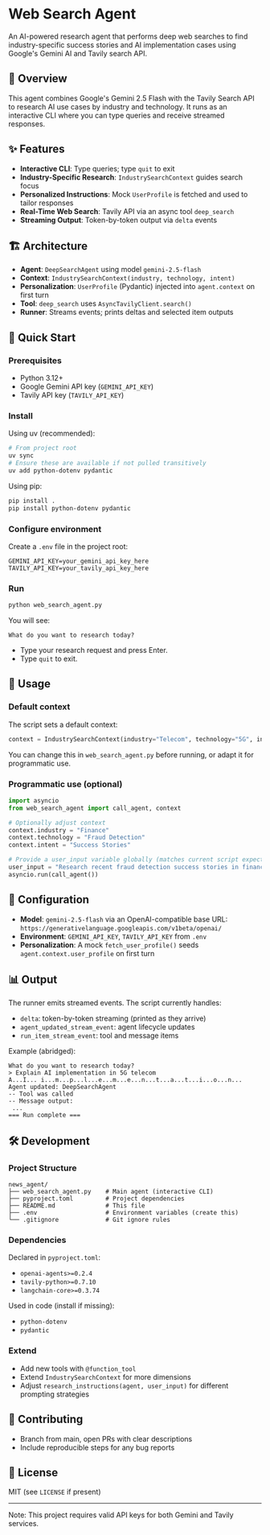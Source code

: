 # Web Search Agent

An AI-powered research agent that performs deep web searches to find industry-specific success stories and AI implementation cases using Google's Gemini AI and Tavily search API.

## 🎯 Overview

This agent combines Google's Gemini 2.5 Flash with the Tavily Search API to research AI use cases by industry and technology. It runs as an interactive CLI where you can type queries and receive streamed responses.

## ✨ Features

- **Interactive CLI**: Type queries; type `quit` to exit
- **Industry-Specific Research**: `IndustrySearchContext` guides search focus
- **Personalized Instructions**: Mock `UserProfile` is fetched and used to tailor responses
- **Real-Time Web Search**: Tavily API via an async tool `deep_search`
- **Streaming Output**: Token-by-token output via `delta` events

## 🏗️ Architecture

- **Agent**: `DeepSearchAgent` using model `gemini-2.5-flash`
- **Context**: `IndustrySearchContext(industry, technology, intent)`
- **Personalization**: `UserProfile` (Pydantic) injected into `agent.context` on first turn
- **Tool**: `deep_search` uses `AsyncTavilyClient.search()`
- **Runner**: Streams events; prints deltas and selected item outputs

## 🚀 Quick Start

### Prerequisites

- Python 3.12+
- Google Gemini API key (`GEMINI_API_KEY`)
- Tavily API key (`TAVILY_API_KEY`)

### Install

Using uv (recommended):
```bash
# From project root
uv sync
# Ensure these are available if not pulled transitively
uv add python-dotenv pydantic
```

Using pip:
```bash
pip install .
pip install python-dotenv pydantic
```

### Configure environment
Create a `.env` file in the project root:
```env
GEMINI_API_KEY=your_gemini_api_key_here
TAVILY_API_KEY=your_tavily_api_key_here
```

### Run
```bash
python web_search_agent.py
```
You will see:
```
What do you want to research today?
```
- Type your research request and press Enter.
- Type `quit` to exit.

## 📖 Usage

### Default context
The script sets a default context:
```python
context = IndustrySearchContext(industry="Telecom", technology="5G", intent="AI use cases")
```
You can change this in `web_search_agent.py` before running, or adapt it for programmatic use.

### Programmatic use (optional)
```python
import asyncio
from web_search_agent import call_agent, context

# Optionally adjust context
context.industry = "Finance"
context.technology = "Fraud Detection"
context.intent = "Success Stories"

# Provide a user_input variable globally (matches current script expectations)
user_input = "Research recent fraud detection success stories in finance"
asyncio.run(call_agent())
```

## 🔧 Configuration

- **Model**: `gemini-2.5-flash` via an OpenAI-compatible base URL: `https://generativelanguage.googleapis.com/v1beta/openai/`
- **Environment**: `GEMINI_API_KEY`, `TAVILY_API_KEY` from `.env`
- **Personalization**: A mock `fetch_user_profile()` seeds `agent.context.user_profile` on first turn

## 📊 Output

The runner emits streamed events. The script currently handles:
- `delta`: token-by-token streaming (printed as they arrive)
- `agent_updated_stream_event`: agent lifecycle updates
- `run_item_stream_event`: tool and message items

Example (abridged):
```
What do you want to research today?
> Explain AI implementation in 5G telecom
A...I... i...m...p...l...e...m...e...n...t...a...t...i...o...n...
Agent updated: DeepSearchAgent
-- Tool was called
-- Message output:
 ...
=== Run complete ===
```

## 🛠️ Development

### Project Structure
```
news_agent/
├── web_search_agent.py    # Main agent (interactive CLI)
├── pyproject.toml         # Project dependencies
├── README.md              # This file
├── .env                   # Environment variables (create this)
└── .gitignore             # Git ignore rules
```

### Dependencies

Declared in `pyproject.toml`:
- `openai-agents>=0.2.4`
- `tavily-python>=0.7.10`
- `langchain-core>=0.3.74`

Used in code (install if missing):
- `python-dotenv`
- `pydantic`

### Extend
- Add new tools with `@function_tool`
- Extend `IndustrySearchContext` for more dimensions
- Adjust `research_instructions(agent, user_input)` for different prompting strategies

## 🤝 Contributing

- Branch from main, open PRs with clear descriptions
- Include reproducible steps for any bug reports

## 📄 License

MIT (see `LICENSE` if present)

---

Note: This project requires valid API keys for both Gemini and Tavily services.
